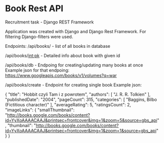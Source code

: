# Book Rest API
 Recruitment task - Django REST Framework

 Application was created with Django and Django Rest Framework.
 For filtering Django-filters were used.

 Endpoints:
 /api/books/ - list of all books in database

 /api/books/<int:pk> - Detailed info about book with given id

 /api/books/db - Endpoing for creating/updating many books at once
 Example json for that endpoing:
 https://www.googleapis.com/books/v1/volumes?q=war

 /api/books/create - Endpoint for creating single book
 Example json:
 
 {
    "title": "Hobbit czyli Tam i z powrotem",
    "authors": [
      "J. R. R. Tolkien"
    ],
    "publishedDate": "2004",
    "pageCount": 315,
    "categories": [
      "Baggins, Bilbo (Fictitious character)"
    ],
    "averageRating": 5,
    "ratingsCount": 2,
    "imageLinks": {
      "smallThumbnail": "http://books.google.com/books/content?id=YyXoAAAACAAJ&printsec=frontcover&img=1&zoom=5&source=gbs_api",
      "thumbnail": "http://books.google.com/books/content?id=YyXoAAAACAAJ&printsec=frontcover&img=1&zoom=1&source=gbs_api"
    }
  }

